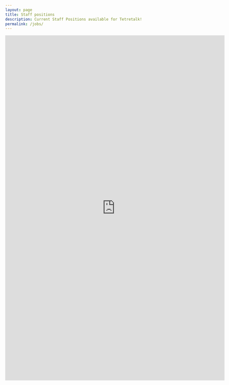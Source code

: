 ```yaml
---
layout: page
title: Staff positions
description: Current Staff Positions available for Tetretalk!
permalink: /jobs/
---
```



<div>
<iframe src="https://docs.google.com/forms/d/e/1FAIpQLSfZZJ_aZ8q4lVTWVkgQOcXxqeT2jP3Pn8uWi05Lbe_uj9dlqA/viewform?embedded=true" width="700" height="1100" frameborder="0" marginheight="0" marginwidth="0">Loading...</iframe>
</div>
